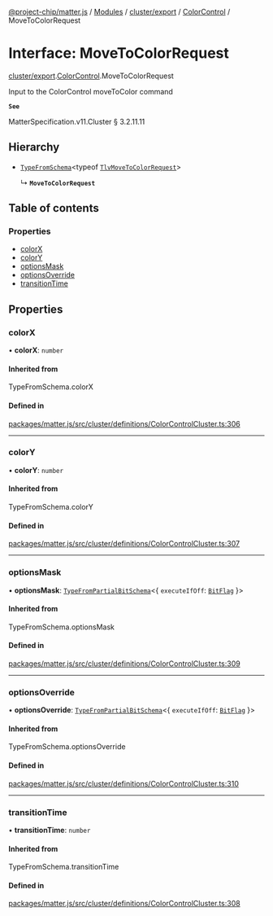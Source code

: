 [@project-chip/matter.js](../README.md) / [Modules](../modules.md) / [cluster/export](../modules/cluster_export.md) / [ColorControl](../modules/cluster_export.ColorControl.md) / MoveToColorRequest

# Interface: MoveToColorRequest

[cluster/export](../modules/cluster_export.md).[ColorControl](../modules/cluster_export.ColorControl.md).MoveToColorRequest

Input to the ColorControl moveToColor command

**`See`**

MatterSpecification.v11.Cluster § 3.2.11.11

## Hierarchy

- [`TypeFromSchema`](../modules/tlv_export.md#typefromschema)\<typeof [`TlvMoveToColorRequest`](../modules/cluster_export.ColorControl.md#tlvmovetocolorrequest)\>

  ↳ **`MoveToColorRequest`**

## Table of contents

### Properties

- [colorX](cluster_export.ColorControl.MoveToColorRequest.md#colorx)
- [colorY](cluster_export.ColorControl.MoveToColorRequest.md#colory)
- [optionsMask](cluster_export.ColorControl.MoveToColorRequest.md#optionsmask)
- [optionsOverride](cluster_export.ColorControl.MoveToColorRequest.md#optionsoverride)
- [transitionTime](cluster_export.ColorControl.MoveToColorRequest.md#transitiontime)

## Properties

### colorX

• **colorX**: `number`

#### Inherited from

TypeFromSchema.colorX

#### Defined in

[packages/matter.js/src/cluster/definitions/ColorControlCluster.ts:306](https://github.com/project-chip/matter.js/blob/558e12c94a201592c28c7bc0743705360b3e5ca6/packages/matter.js/src/cluster/definitions/ColorControlCluster.ts#L306)

___

### colorY

• **colorY**: `number`

#### Inherited from

TypeFromSchema.colorY

#### Defined in

[packages/matter.js/src/cluster/definitions/ColorControlCluster.ts:307](https://github.com/project-chip/matter.js/blob/558e12c94a201592c28c7bc0743705360b3e5ca6/packages/matter.js/src/cluster/definitions/ColorControlCluster.ts#L307)

___

### optionsMask

• **optionsMask**: [`TypeFromPartialBitSchema`](../modules/schema_export.md#typefrompartialbitschema)\<\{ `executeIfOff`: [`BitFlag`](../modules/schema_export.md#bitflag)  }\>

#### Inherited from

TypeFromSchema.optionsMask

#### Defined in

[packages/matter.js/src/cluster/definitions/ColorControlCluster.ts:309](https://github.com/project-chip/matter.js/blob/558e12c94a201592c28c7bc0743705360b3e5ca6/packages/matter.js/src/cluster/definitions/ColorControlCluster.ts#L309)

___

### optionsOverride

• **optionsOverride**: [`TypeFromPartialBitSchema`](../modules/schema_export.md#typefrompartialbitschema)\<\{ `executeIfOff`: [`BitFlag`](../modules/schema_export.md#bitflag)  }\>

#### Inherited from

TypeFromSchema.optionsOverride

#### Defined in

[packages/matter.js/src/cluster/definitions/ColorControlCluster.ts:310](https://github.com/project-chip/matter.js/blob/558e12c94a201592c28c7bc0743705360b3e5ca6/packages/matter.js/src/cluster/definitions/ColorControlCluster.ts#L310)

___

### transitionTime

• **transitionTime**: `number`

#### Inherited from

TypeFromSchema.transitionTime

#### Defined in

[packages/matter.js/src/cluster/definitions/ColorControlCluster.ts:308](https://github.com/project-chip/matter.js/blob/558e12c94a201592c28c7bc0743705360b3e5ca6/packages/matter.js/src/cluster/definitions/ColorControlCluster.ts#L308)
